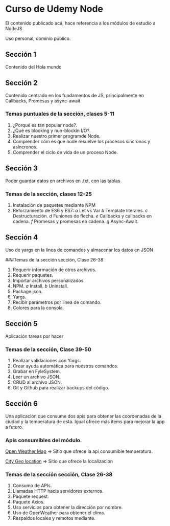 # Curso de Udemy Node

El contenido publicado acá, hace referencia a los módulos de estudio a NodeJS

Uso personal, dominio público.


## Sección 1

Contenido del Hola mundo


## Sección 2

Contenido centrado en los fundamentos de JS, principalmente en Callbacks, Promesas y async-await

### Temas puntuales de la sección, clases 5-11
1. ¿Porqué es tan popular node?.
2. ¿Qué es blocking y nun-blockin I/O?.
3. Realizar nuestro primer programde Node.
4. Comprender cóm es que node resuelve los procesos sincronos y asíncronos.
5. Comprender el ciclo de vida de un proceso Node.

## Sección 3

Poder guardar datos en archivos en .txt, con las tablas

### Temas de la sección, clases 12-25
1. Instalación de paquetes mediante NPM
2. Reforzamiento de ES6 y ES7:
    *a* Let vs Var
    *b* Template literales.
    *c* Destructuración.
    *d* Funiones de flecha.
    *e* Callbacks y callbacks en cadena.
    *f* Promesas y promesas en cadena.
    *g* Async-Await.


## Sección 4

Uso de yargs en la línea de comandos y almacenar los datos en JSON


###Temas de la sección sección, Clase 26-38

1. Requerir información de otros archivos.
2. Requerir paquetes.
3. Importar archivos personalizados.
4. NPM.
    *a* Install.
    *b* Uninstall.
5. Package.json.
6. Yargs.
7. Recibir parámetros por línea de comando.
8. Colores para la consola.

## Sección 5

Aplicación tareas por hacer


### Temas de la sección,  Clase 39-50

1. Realizar validaciones con Yargs.
2. Crear ayuda automática para nuestros comandos.
3. Grabar en FyleSystem.
4. Leer un archivo JSON.
5. CRUD al archivo JSON.
6. Git y Github para realizar backups del código.

## Sección 6

Una aplicación que consume dos apis para obtener las coordenadas de la ciudad y la temperatura de esta. Igual ofrece más items para mejorar la app a futuro.
### Apis consumibles del módulo.
[Open Weather Map](https://openweathermap.org) => Sitio que ofrece la api consumible temperatura.

[City Geo location](https://rapidapi.com/dev132/api/city-geo-location-lookup) => Sitio que ofrece la localización 

### Temas de la sección sección, Clase 26-38

1. Consumo de APIs.
2. Llamadas HTTP hacia servidores externos.
3. Paquete request.
4. Paquete Axios.
5. Uso servicios para obtener la dirección por nombre.
6. Uso de OpenWeather para obtener el clima.
7. Respaldos locales y remotos mediante.